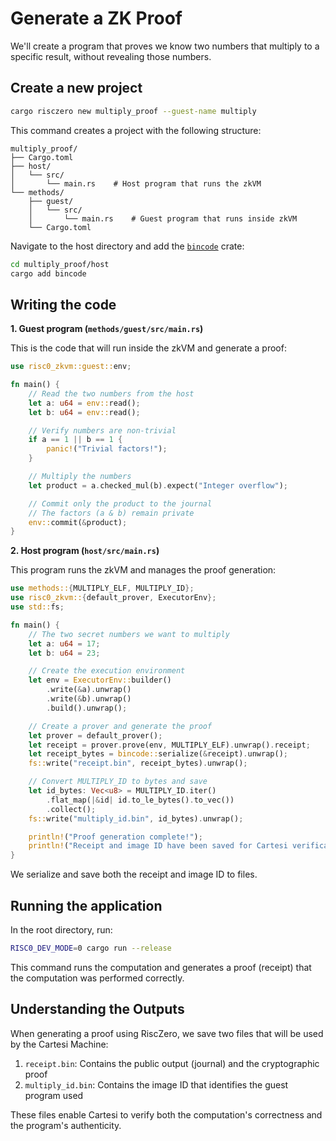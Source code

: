 # Generate a ZK Proof

We'll create a program that proves we know two numbers that multiply to a specific result, without revealing those numbers.

## Create a new project

```bash
cargo risczero new multiply_proof --guest-name multiply
```

This command creates a project with the following structure:

```
multiply_proof/
├── Cargo.toml
├── host/
│   └── src/
│       └── main.rs    # Host program that runs the zkVM
└── methods/
    ├── guest/
    │   └── src/
    │       └── main.rs    # Guest program that runs inside zkVM
    └── Cargo.toml
```
Navigate to the host directory and add the [`bincode`](https://docs.rs/bincode/latest/bincode/) crate:

```bash
cd multiply_proof/host
cargo add bincode
```

## Writing the code

**1. Guest program (`methods/guest/src/main.rs`)**

This is the code that will run inside the zkVM and generate a proof:

```rust
use risc0_zkvm::guest::env;

fn main() {
    // Read the two numbers from the host
    let a: u64 = env::read();
    let b: u64 = env::read();

    // Verify numbers are non-trivial
    if a == 1 || b == 1 {
        panic!("Trivial factors!");
    }

    // Multiply the numbers
    let product = a.checked_mul(b).expect("Integer overflow");

    // Commit only the product to the journal
    // The factors (a & b) remain private
    env::commit(&product);
}
```

**2. Host program (`host/src/main.rs`)**

This program runs the zkVM and manages the proof generation:

```rust
use methods::{MULTIPLY_ELF, MULTIPLY_ID};
use risc0_zkvm::{default_prover, ExecutorEnv};
use std::fs;

fn main() {
    // The two secret numbers we want to multiply
    let a: u64 = 17;
    let b: u64 = 23;

    // Create the execution environment
    let env = ExecutorEnv::builder()
        .write(&a).unwrap()
        .write(&b).unwrap()
        .build().unwrap();

    // Create a prover and generate the proof
    let prover = default_prover();
    let receipt = prover.prove(env, MULTIPLY_ELF).unwrap().receipt;
    let receipt_bytes = bincode::serialize(&receipt).unwrap();
    fs::write("receipt.bin", receipt_bytes).unwrap();

    // Convert MULTIPLY_ID to bytes and save
    let id_bytes: Vec<u8> = MULTIPLY_ID.iter()
        .flat_map(|&id| id.to_le_bytes().to_vec())
        .collect();
    fs::write("multiply_id.bin", id_bytes).unwrap();

    println!("Proof generation complete!");
    println!("Receipt and image ID have been saved for Cartesi verification");
}
```

We serialize and save both the receipt and image ID to files. 

## Running the application

In the root directory, run:

```bash
RISC0_DEV_MODE=0 cargo run --release
```
This command runs the computation and generates a proof (receipt) that the computation was performed correctly.

## Understanding the Outputs

When generating a proof using RiscZero, we save two files that will be used by the Cartesi Machine:

1. `receipt.bin`: Contains the public output (journal) and the cryptographic proof
2. `multiply_id.bin`: Contains the image ID that identifies the guest program used

These files enable Cartesi to verify both the computation's correctness and the program's authenticity.
